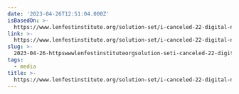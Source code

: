 ```yaml
---
date: '2023-04-26T12:51:04.000Z'
isBasedOn: >-
  https://www.lenfestinstitute.org/solution-set/i-canceled-22-digital-newspaper-subscriptions-heres-what-i-learned-about-digital-retention-strategies/
link: >-
  https://www.lenfestinstitute.org/solution-set/i-canceled-22-digital-newspaper-subscriptions-heres-what-i-learned-about-digital-retention-strategies/
slug: >-
  2023-04-26-httpswwwlenfestinstituteorgsolution-seti-canceled-22-digital-newspaper-subscriptions-heres-what-i-learned-about-digital-retention-strategies
tags:
  - media
title: >-
  https://www.lenfestinstitute.org/solution-set/i-canceled-22-digital-newspaper-subscriptions-heres-what-i-learned-about-digital-retention-strategies/
---
```


